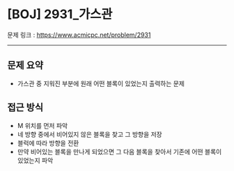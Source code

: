 # [BOJ] 2931_가스관

문제 링크 : https://www.acmicpc.net/problem/2931

---------------------
## 문제 요약
  - 가스관 중 지워진 부분에 원래 어떤 블록이 있었는지 출력하는 문제

## 접근 방식
  - M 위치를 먼저 파악
  - 네 방향 중에서 비어있지 않은 블록을 찾고 그 방향을 저장
  - 블럭에 따라 방향을 전환
  - 만약 비어있는 블록을 만나게 되었으면 그 다음 블록을 찾아서 기존에 어떤 블록이 있었는지 파악
